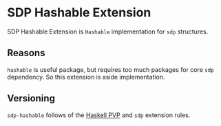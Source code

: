 # SDP Hashable Extension

SDP Hashable Extension is `Hashable` implementation for `sdp` structures.

## Reasons

`hashable` is useful package, but requires too much packages for core `sdp`
dependency. So this extension is aside implementation.

## Versioning

`sdp-hashable` follows of the [Haskell PVP](https://pvp.haskell.org) and `sdp`
extension rules.


